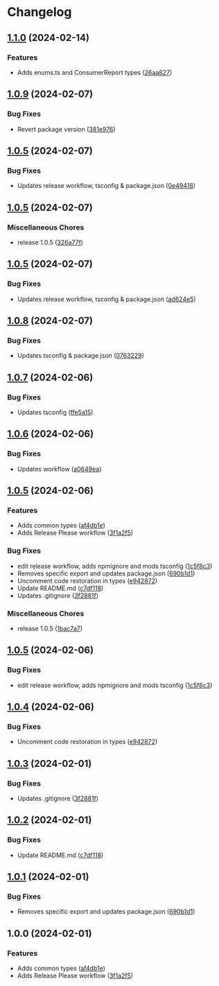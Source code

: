 # Changelog

## [1.1.0](https://github.com/Bostads-AB-Mimer/onecore-types/compare/v1.0.9...v1.1.0) (2024-02-14)


### Features

* Adds enums.ts and ConsumerReport types ([26aa827](https://github.com/Bostads-AB-Mimer/onecore-types/commit/26aa827a604f61636b42ed0db092bd3c9ee6938e))

## [1.0.9](https://github.com/Bostads-AB-Mimer/onecore-types/compare/v1.0.8...v1.0.9) (2024-02-07)


### Bug Fixes

* Revert package version ([381e976](https://github.com/Bostads-AB-Mimer/onecore-types/commit/381e9767a790a266e9933857155075373ae93337))

## [1.0.5](https://github.com/Bostads-AB-Mimer/onecore-types/compare/v1.0.4...v1.0.5) (2024-02-07)


### Bug Fixes

* Updates release workflow, tsconfig & package.json ([0e49418](https://github.com/Bostads-AB-Mimer/onecore-types/commit/0e4941816a87824e492bdf599ae9b5f2669ec3b7))

## [1.0.5](https://github.com/Bostads-AB-Mimer/onecore-types/compare/v1.0.5...v1.0.5) (2024-02-07)


### Miscellaneous Chores

* release 1.0.5 ([326a77f](https://github.com/Bostads-AB-Mimer/onecore-types/commit/326a77f2ae5eb59a39a9def51a6a05f705775368))

## [1.0.5](https://github.com/Bostads-AB-Mimer/onecore-types/compare/v1.0.4...v1.0.5) (2024-02-07)


### Bug Fixes

* Updates release workflow, tsconfig & package.json ([ad624e5](https://github.com/Bostads-AB-Mimer/onecore-types/commit/ad624e5d5b1dcc2cc3fd068973a506a33970890a))

## [1.0.8](https://github.com/Bostads-AB-Mimer/onecore-types/compare/v1.0.7...v1.0.8) (2024-02-07)


### Bug Fixes

* Updates tsconfig & package.json ([0763229](https://github.com/Bostads-AB-Mimer/onecore-types/commit/0763229b137e02e46866c6c96d22e9a2908e43fd))

## [1.0.7](https://github.com/Bostads-AB-Mimer/onecore-types/compare/v1.0.6...v1.0.7) (2024-02-06)


### Bug Fixes

* Updates tsconfig ([ffe5a15](https://github.com/Bostads-AB-Mimer/onecore-types/commit/ffe5a15685cbc1a78e0aa1991e0a4cc4ac02f2b8))

## [1.0.6](https://github.com/Bostads-AB-Mimer/onecore-types/compare/v1.0.5...v1.0.6) (2024-02-06)


### Bug Fixes

* Updates workflow ([a0649ea](https://github.com/Bostads-AB-Mimer/onecore-types/commit/a0649eab66a2cdbdd2433f35de7b9859f4d6dc83))

## [1.0.5](https://github.com/Bostads-AB-Mimer/onecore-types/compare/v1.0.5...v1.0.5) (2024-02-06)


### Features

* Adds common types ([af4db1e](https://github.com/Bostads-AB-Mimer/onecore-types/commit/af4db1ebe534a9e134af596d610a26468a7f80ce))
* Adds Release Please workflow ([3f1a2f5](https://github.com/Bostads-AB-Mimer/onecore-types/commit/3f1a2f5b4cb1a4c1d4c27c89bed009f60b70feae))


### Bug Fixes

* edit release workflow, adds npmignore and mods tsconfig ([1c5f8c3](https://github.com/Bostads-AB-Mimer/onecore-types/commit/1c5f8c39e2d05b8661904ffb560d52f233ede65e))
* Removes specific export and updates package.json ([690b1d1](https://github.com/Bostads-AB-Mimer/onecore-types/commit/690b1d1efa57eb7120875d2742d6dae85886de93))
* Uncomment code restoration in types ([e942872](https://github.com/Bostads-AB-Mimer/onecore-types/commit/e94287283576a373eb6003bbfabb46fbc1760a90))
* Update README.md ([c7df118](https://github.com/Bostads-AB-Mimer/onecore-types/commit/c7df118cebb82ebc8b133ddd4a7b13ee7b98e8ee))
* Updates .gitignore ([3f2881f](https://github.com/Bostads-AB-Mimer/onecore-types/commit/3f2881ff2b493720ade8f1db68058a4b600c8124))


### Miscellaneous Chores

* release 1.0.5 ([1bac7a7](https://github.com/Bostads-AB-Mimer/onecore-types/commit/1bac7a7259c096cb5962ec85790598666b510899))

## [1.0.5](https://github.com/Bostads-AB-Mimer/onecore-types/compare/v1.0.4...v1.0.5) (2024-02-06)


### Bug Fixes

* edit release workflow, adds npmignore and mods tsconfig ([1c5f8c3](https://github.com/Bostads-AB-Mimer/onecore-types/commit/1c5f8c39e2d05b8661904ffb560d52f233ede65e))

## [1.0.4](https://github.com/Bostads-AB-Mimer/onecore-types/compare/v1.0.3...v1.0.4) (2024-02-06)


### Bug Fixes

* Uncomment code restoration in types ([e942872](https://github.com/Bostads-AB-Mimer/onecore-types/commit/e94287283576a373eb6003bbfabb46fbc1760a90))

## [1.0.3](https://github.com/Bostads-AB-Mimer/onecore-types/compare/v1.0.2...v1.0.3) (2024-02-01)


### Bug Fixes

* Updates .gitignore ([3f2881f](https://github.com/Bostads-AB-Mimer/onecore-types/commit/3f2881ff2b493720ade8f1db68058a4b600c8124))

## [1.0.2](https://github.com/Bostads-AB-Mimer/onecore-types/compare/v1.0.1...v1.0.2) (2024-02-01)


### Bug Fixes

* Update README.md ([c7df118](https://github.com/Bostads-AB-Mimer/onecore-types/commit/c7df118cebb82ebc8b133ddd4a7b13ee7b98e8ee))

## [1.0.1](https://github.com/Bostads-AB-Mimer/onecore-types/compare/v1.0.0...v1.0.1) (2024-02-01)


### Bug Fixes

* Removes specific export and updates package.json ([690b1d1](https://github.com/Bostads-AB-Mimer/onecore-types/commit/690b1d1efa57eb7120875d2742d6dae85886de93))

## 1.0.0 (2024-02-01)


### Features

* Adds common types ([af4db1e](https://github.com/Bostads-AB-Mimer/onecore-types/commit/af4db1ebe534a9e134af596d610a26468a7f80ce))
* Adds Release Please workflow ([3f1a2f5](https://github.com/Bostads-AB-Mimer/onecore-types/commit/3f1a2f5b4cb1a4c1d4c27c89bed009f60b70feae))
